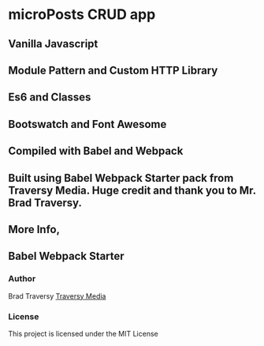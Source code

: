 # microPosts CRUD app 

## Vanilla Javascript

## Module Pattern and Custom HTTP Library

## Es6 and Classes

## Bootswatch and Font Awesome

## Compiled with Babel and Webpack

## Built using Babel Webpack Starter pack from Traversy Media.  Huge credit and thank you to Mr. Brad Traversy. 

## More Info,
## Babel Webpack Starter
### Author
Brad Traversy
[Traversy Media](http://www.traversymedia.com)

### License

This project is licensed under the MIT License
